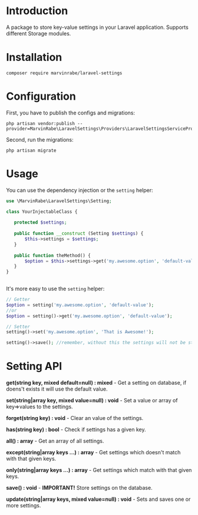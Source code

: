 # Introduction

A package to store key-value settings in your Laravel application. Supports different Storage modules.

# Installation

    composer require marvinrabe/laravel-settings
    
# Configuration

First, you have to publish the configs and migrations:

    php artisan vendor:publish --provider=MarvinRabe\LaravelSettings\Providers\LaravelSettingsServiceProvider

Second, run the migrations:

    php artisan migrate
    
# Usage

You can use the dependency injection or the `setting` helper:

```php
use \MarvinRabe\LaravelSettings\Setting;

class YourInjectableClass {
   
   protected $settings;
   
   public function __construct (Setting $settings) {
       $this->settings = $settings;   
   }
   
   public function theMethod() {
       $option = $this->settings->get('my.awesome.option', 'default-value');
   }
} 
    
```

It's more easy to use the `setting` helper:

```php
// Getter
$option = setting('my.awesome.option', 'default-value');
//or
$option = setting()->get('my.awesome.option', 'default-value');

// Setter
setting()->set('my.awesome.option', 'That is Awesome!');

setting()->save(); //remember, without this the settings will not be stored on database
```

# Setting API

**get(string key, mixed default=null) : mixed** - Get a setting on database, if doens't exists it will use the default value.

**set(string|array key, mixed value=null) : void** - Set a value or array of key=>values to the settings.

**forget(string key) : void** - Clear an value of the settings.

**has(string key) : bool** - Check if settings has a given key.

**all() : array** - Get an array of all settings.

**except(string|array keys ...) : array** - Get settings which doesn't match with that given keys.

**only(string|array keys ...) : array** - Get settings which match with that given keys.

**save() : void** - **IMPORTANT!** Store settings on the database.

**update(string|array keys, mixed value=null) : void** - Sets and saves one or more settings.
